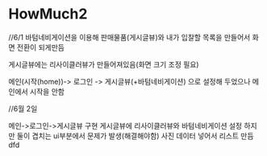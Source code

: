# HowMuch2
//6/1
바텀네비게이션을 이용해 판매물품(게시글뷰)와 내가 입찰할 목록을 만들어서 화면 전환이 되게만듬

게시글뷰에는 리사이클러뷰가 만들어져있음(화면 크기 조정 필요)

메인(시작(home))-> 로그인 -> 게시글뷰(+바텀네비게이션) 으로 설정해 두었으나 메인에서 시작을 안함

//6월 2일

메인->로그인->게시글뷰 구현
게시글뷰에 리사이클러뷰와 바텀네비게이션 설정
하지만 둘이 겹치는 ui부분에서 문제가 발생(해결해야함)
사진 데이터 넣어서 리스트 만듬dfd
